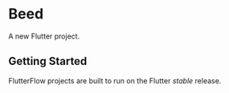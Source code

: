 # Beed

A new Flutter project.

## Getting Started

FlutterFlow projects are built to run on the Flutter _stable_ release.
